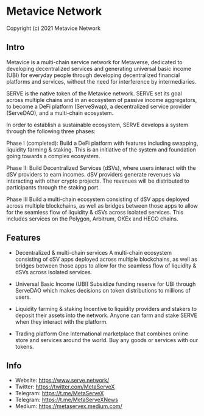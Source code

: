 Metavice Network
====================
Copyright (c) 2021 Metavice Network

Intro
---------------------
Metavice is a multi-chain service network for Metaverse, dedicated to developing decentralized services and generating universal basic income (UBI) for everyday people through developing decentralized financial platforms and services, without the need for interference by intermediaries. 

SERVE is the native token of the Metavice network. SERVE set its goal across multiple chains and in an ecosystem of passive income aggregators, to become a DeFi platform (ServeSwap), a decentralized service provider (ServeDAO), and a multi-chain ecosystem.

In order to establish a sustainable ecosystem, SERVE develops a system through the following three phases: 

Phase I (completed): 
Build a DeFi platform with features including swapping, liquidity farming & staking. This is an initiative of the system and foundation going towards a complex ecosystem.

Phase II: 
Build Decentralized Services (dSVs), where users interact with the dSV providers to earn incomes. dSV providers generate revenues via interacting with other crypto projects. The revenues will be distributed to participants through the staking port.

Phase III
Build a multi-chain ecosystem consisting of dSV apps deployed across multiple blockchains, as well as bridges between those apps to allow for the seamless flow of liquidity & dSVs across isolated services. This includes services on the Polygon, Arbitrum, OKEx and HECO chains. 

Features
---------------------
- Decentralized & multi-chain services
A multi-chain ecosystem consisting of dSV apps deployed across multiple blockchains, as well as bridges between those apps to allow for the seamless flow of liquidity & dSVs across isolated services.

- Universal Basic Income (UBI)
Subsidize funding reserve for UBI through ServeDAO which makes decisions on token distributions to millions of users.

- Liquidity farming & staking
Incentive to liquidity providers and stakers to deposit their assets into the network. Anyone can farm and stake SERVE when they interact with the platform.

- Trading platform
One International marketplace that combines online store and services around the world. Buy any goods or services with our tokens.

Info
---------------------
- Website: https://www.serve.network/
- Twitter: https://twitter.com/MetaServeX
- Telegram: https://t.me/MetaServeX
- Telegram: https://t.me/MetaServeXNews
- Medium: https://metaservex.medium.com/
